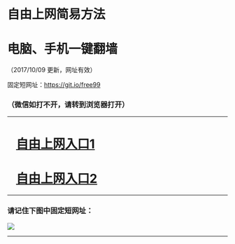﻿# 自由上网简易方法

# 电脑、手机一键翻墙

（2017/10/09 更新，网址有效）

固定短网址：https://git.io/free99

### （微信如打不开，请转到浏览器打开）


***





# &nbsp;&nbsp; <a href="http://ft1986915986.fwq-tz-1001.info/fwqtz01.html?t=100900115002 " target="_blank">自由上网入口1</a>
# &nbsp;&nbsp; <a href="http://ft2504220586.fwq-tz-1002.info/fwqtz02.html?t=100900129333 " target="_blank">自由上网入口2</a>
***

### 请记住下图中固定短网址：

<img src="https://s3-us-west-2.amazonaws.com/fwq-1001/yjfq-20170905okok.png" /> 


***

